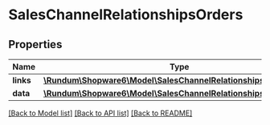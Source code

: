 # SalesChannelRelationshipsOrders

## Properties
Name | Type | Description | Notes
------------ | ------------- | ------------- | -------------
**links** | [**\Rundum\Shopware6\Model\SalesChannelRelationshipsOrdersLinks**](SalesChannelRelationshipsOrdersLinks.md) |  | [optional] 
**data** | [**\Rundum\Shopware6\Model\SalesChannelRelationshipsOrdersData[]**](SalesChannelRelationshipsOrdersData.md) |  | [optional] 

[[Back to Model list]](../../README.md#documentation-for-models) [[Back to API list]](../../README.md#documentation-for-api-endpoints) [[Back to README]](../../README.md)

